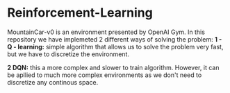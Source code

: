 # Reinforcement-Learning

MountainCar-v0 is an environment presented by OpenAI Gym. In this repository we have implemeted 2 different ways of solving the problem:
**1 - Q - learning:** simple algorithm that allows us to solve the problem very fast, but we have to discretize the environment.

**2 DQN:** this a more complex and slower to train algorithm. However, it can be apllied to much more complex environments as we don't need to discretize any continous space.
